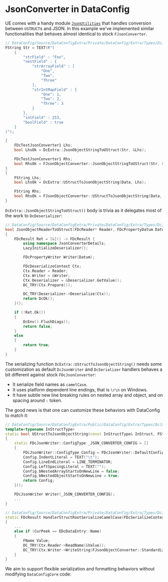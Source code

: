 # JsonConverter in DataConfig

UE comes with a handy module [`JsonUtilities`][1] that handles conversion between `USTRUCT`s and JSON. In this example we've implemented similar functionalities that behaves almost identical to stock `FJsonConverter`.

```c++
// DataConfig/Source/DataConfigExtra/Private/DataConfig/Extra/Types/DcJsonConverter.cpp
FString Str = TEXT(R"(
    {
        "strField" : "Foo",
        "nestField" : {
            "strArrayField" : [
                "One",
                "Two",
                "Three"
            ],
            "strIntMapField" : {
                "One": 1,
                "Two": 2,
                "Three": 3
            }
        },
        "intField" : 253,
        "boolField" : true
    }
)");

{
	FDcTestJsonConverter1 Lhs;
	bool LhsOk = DcExtra::JsonObjectStringToUStruct(Str, &Lhs);

    FDcTestJsonConverter1 Rhs;
	bool RhsOk = FJsonObjectConverter::JsonObjectStringToUStruct(Str, &Rhs);
}    
{
	FString Lhs;
	bool LhsOk = DcExtra::UStructToJsonObjectString(Data, Lhs);

	FString Rhs;
	bool RhsOk = FJsonObjectConverter::UStructToJsonObjectString(Data, Rhs);
}
```

`DcExtra::JsonObjectStringToUStruct()` body is trivia as it delegates most of the work to `DcDeserializer`:

```c++
// DataConfig/Source/DataConfigExtra/Private/DataConfig/Extra/Types/DcJsonConverter.cpp
bool JsonObjectReaderToUStruct(FDcReader* Reader, FDcPropertyDatum Datum)
{
	FDcResult Ret = [&]() -> FDcResult {
		using namespace JsonConverterDetails;
		LazyInitializeDeserializer();

		FDcPropertyWriter Writer(Datum);

		FDcDeserializeContext Ctx;
		Ctx.Reader = Reader;
		Ctx.Writer = &Writer;
		Ctx.Deserializer = &Deserializer.GetValue();
		DC_TRY(Ctx.Prepare());

		DC_TRY(Deserializer->Deserialize(Ctx));
		return DcOk();
	}();

	if (!Ret.Ok())
	{
		DcEnv().FlushDiags();
		return false;
	}
	else
	{
		return true;
	}
}
```

The serializing function `DcExtra::UStructToJsonObjectString()` needs some customization as default `DcJsonWriter` and `DcSerializer` handlers behaves a bit different against stock `FDcJsonConverter`:

* It serialize field names as `camelCase`.
* It uses platform dependent line endings, that is `\r\n` on Windows.
* It have subtle new line breaking rules on nested array and object, and on spacing around `:` token.

The good news is that one can customize these behaviors with DataConfig to match it:

```c++
// DataConfig/Source/DataConfigExtra/Public/DataConfig/Extra/Types/DcJsonConverter.h
template<typename InStructType>
static bool UStructToJsonObjectString(const InStructType& InStruct, FString& OutJsonString)
{
    static FDcJsonWriter::ConfigType _JSON_CONVERTER_CONFIG = []
	{
		FDcJsonWriter::ConfigType Config = FDcJsonWriter::DefaultConfig;
		Config.IndentLiteral = TEXT("\t");
		Config.LineEndLiteral = LINE_TERMINATOR;
		Config.LeftSpacingLiteral = TEXT("");
		Config.bNestedArrayStartsOnNewLine = false;
		Config.bNestedObjectStartsOnNewLine = true;
		return Config;
	}();

	FDcJsonWriter Writer(_JSON_CONVERTER_CONFIG);
    ...
}

// DataConfig/Source/DataConfigExtra/Private/DataConfig/Extra/Types/DcJsonConverter.cpp
static FDcResult HandlerStructRootSerializeCamelCase(FDcSerializeContext& Ctx)
{
    ...
	else if (CurPeek == EDcDataEntry::Name)
	{
		FName Value;
		DC_TRY(Ctx.Reader->ReadName(&Value));
		DC_TRY(Ctx.Writer->WriteString(FJsonObjectConverter::StandardizeCase(Value.ToString())));
    }
}
```

We aim to support flexible serialization and formatting behaviors without modifying `DataConfigCore` code:

[1]: https://docs.unrealengine.com/4.27/en-US/API/Runtime/JsonUtilities/